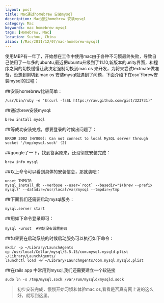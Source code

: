 ```yaml
---
layout: post
title: Mac通过homebrew 安装mysql
description: Mac通过homebrew 安装mysql
category: Mac
keywords: mac homebrew mysql
tags: [Homebrew, Mac]
location: Suzhou, China
alias: [/Mac/2011/12/07/mac-homebrew-mysql]
---
```

使用MBP有一年了，开始想在工作中使用mac由于各种不习惯最终失败，导致自己使用了一年多的ubuntu,最近把ubuntu升级到了11.10,新版本的unity界面，和程序之间的切换缓慢让我决定强制切换到mac  os 来开发，为将来尝试textmate做准备，没想到刚切到mac os 安装mysql就遇到了问题，下面介绍下在osx下brew安装mysql的过程：

##安装homebrew比较简单：

	/usr/bin/ruby -e "$(curl -fsSL https://raw.github.com/gist/323731)"

##通过brew安装mysql:

	brew install mysql

##等成功安装完成，想要登录的时候出问题了：

	ERROR 2002 (HY000): Can not connect to local MySQL server through socket '/tmp/mysql.sock' (2)
##google了一下，找到答案原来，还没彻底安装完成：

	brew info mysql

##以上命令可以看到具体的安装信息，那就装吧：

	unset TMPDIR
	mysql_install_db --verbose --user=`root` --basedir="$(brew --prefix mysql)" --datadir=/usr/local/var/mysql --tmpdir=/tmp

##下面我们还需要启动mysql服务：

	mysql.server start

##用如下命令登录即可：

	mysql -uroot  #初始没有设置密码

##如果要在启动系统的时候启动服务可以执行如下命令：

	mkdir -p ~/Library/LaunchAgents
	cp /usr/local/Cellar/mysql/5.5.15/com.mysql.mysqld.plist ~/Library/LaunchAgents/
	launchctl load -w ~/Library/LaunchAgents/com.mysql.mysqld.plist

##在rails app 中常用到mysql,我们还需要建立一个软链接

	sudo ln -s /tmp/mysql.sock /var/run/mysqld/mysqld.sock

>  初步安装完成，慢慢开始习惯和体验mac os,看看是否真有网上说的这么好，就写到这里。

